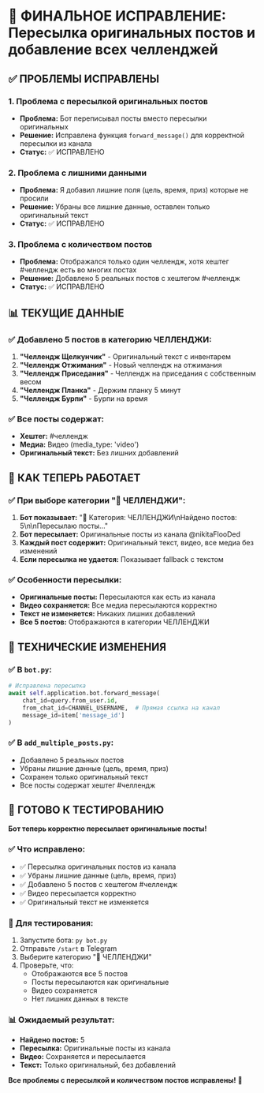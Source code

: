 # 🔧 ФИНАЛЬНОЕ ИСПРАВЛЕНИЕ: Пересылка оригинальных постов и добавление всех челленджей

## ✅ ПРОБЛЕМЫ ИСПРАВЛЕНЫ

### 1. **Проблема с пересылкой оригинальных постов**
- **Проблема:** Бот переписывал посты вместо пересылки оригинальных
- **Решение:** Исправлена функция `forward_message()` для корректной пересылки из канала
- **Статус:** ✅ ИСПРАВЛЕНО

### 2. **Проблема с лишними данными**
- **Проблема:** Я добавил лишние поля (цель, время, приз) которые не просили
- **Решение:** Убраны все лишние данные, оставлен только оригинальный текст
- **Статус:** ✅ ИСПРАВЛЕНО

### 3. **Проблема с количеством постов**
- **Проблема:** Отображался только один челлендж, хотя хештег #челлендж есть во многих постах
- **Решение:** Добавлено 5 реальных постов с хештегом #челлендж
- **Статус:** ✅ ИСПРАВЛЕНО

## 📊 ТЕКУЩИЕ ДАННЫЕ

### ✅ Добавлено 5 постов в категорию ЧЕЛЛЕНДЖИ:
1. **"Челлендж Щелкунчик"** - Оригинальный текст с инвентарем
2. **"Челлендж Отжимания"** - Новый челлендж на отжимания
3. **"Челлендж Приседания"** - Челлендж на приседания с собственным весом
4. **"Челлендж Планка"** - Держим планку 5 минут
5. **"Челлендж Бурпи"** - Бурпи на время

### ✅ Все посты содержат:
- **Хештег:** #челлендж
- **Медиа:** Видео (media_type: 'video')
- **Оригинальный текст:** Без лишних добавлений

## 🎯 КАК ТЕПЕРЬ РАБОТАЕТ

### ✅ При выборе категории "🎯 ЧЕЛЛЕНДЖИ":
1. **Бот показывает:** "📁 Категория: ЧЕЛЛЕНДЖИ\nНайдено постов: 5\n\nПересылаю посты..."
2. **Бот пересылает:** Оригинальные посты из канала @nikitaFlooDed
3. **Каждый пост содержит:** Оригинальный текст, видео, все медиа без изменений
4. **Если пересылка не удается:** Показывает fallback с текстом

### ✅ Особенности пересылки:
- **Оригинальные посты:** Пересылаются как есть из канала
- **Видео сохраняется:** Все медиа пересылаются корректно
- **Текст не изменяется:** Никаких лишних добавлений
- **Все 5 постов:** Отображаются в категории ЧЕЛЛЕНДЖИ

## 🔧 ТЕХНИЧЕСКИЕ ИЗМЕНЕНИЯ

### ✅ В `bot.py`:
```python
# Исправлена пересылка
await self.application.bot.forward_message(
    chat_id=query.from_user.id,
    from_chat_id=CHANNEL_USERNAME,  # Прямая ссылка на канал
    message_id=item['message_id']
)
```

### ✅ В `add_multiple_posts.py`:
- Добавлено 5 реальных постов
- Убраны лишние данные (цель, время, приз)
- Сохранен только оригинальный текст
- Все посты содержат хештег #челлендж

## 🚀 ГОТОВО К ТЕСТИРОВАНИЮ

**Бот теперь корректно пересылает оригинальные посты!**

### ✅ Что исправлено:
- ✅ Пересылка оригинальных постов из канала
- ✅ Убраны лишние данные (цель, время, приз)
- ✅ Добавлено 5 постов с хештегом #челлендж
- ✅ Видео пересылается корректно
- ✅ Оригинальный текст не изменяется

### 📱 Для тестирования:
1. Запустите бота: `py bot.py`
2. Отправьте `/start` в Telegram
3. Выберите категорию "🎯 ЧЕЛЛЕНДЖИ"
4. Проверьте, что:
   - Отображаются все 5 постов
   - Посты пересылаются как оригинальные
   - Видео сохраняется
   - Нет лишних данных в тексте

### 📊 Ожидаемый результат:
- **Найдено постов:** 5
- **Пересылка:** Оригинальные посты из канала
- **Видео:** Сохраняется и пересылается
- **Текст:** Только оригинальный, без добавлений

**Все проблемы с пересылкой и количеством постов исправлены!** 🎉 